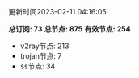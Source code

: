 更新时间2023-02-11 04:16:05

**总订阅: 73**
**总节点: 875**
**有效节点: 254**
- v2ray节点: 213
- trojan节点: 7
- ss节点: 34
